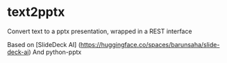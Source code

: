 # text2pptx
Convert text to a pptx presentation, wrapped in a REST interface

Based on [SlideDeck AI] (https://huggingface.co/spaces/barunsaha/slide-deck-ai)
And python-pptx